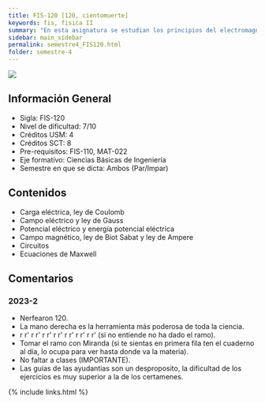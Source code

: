 ```yaml
---
title: FIS-120 [120, cientomuerte]
keywords: fis, fisica II
summary: "En esta asignatura se estudian los principios del electromagnetismo clásico a nivel básico con aplicaciones relevantes a la Ingeniería. El estudiante profundiza habilidades para aplicar las leyes físicas, resolver problemas y realizar experimentos en este nivel. "
sidebar: main_sidebar
permalink: semestre4_FIS120.html
folder: semestre-4
---
```


<img id="right-img" src="{{ site.baseurl }}/images/semestre4/fisica.png">

## Información General

- Sigla: FIS-120
- Nivel de dificultad: 7/10
- Créditos USM: 4
- Créditos SCT: 8
- Pre-requisitos: FIS-110, MAT-022
- Eje formativo: Ciencias Básicas de Ingeniería
- Semestre en que se dicta: Ambos (Par/Impar)

## Contenidos

- Carga eléctrica, ley de Coulomb
- Campo eléctrico y ley de Gauss
- Potencial eléctrico y energía potencial eléctrica
- Campo magnético, ley de Biot Sabat y ley de Ampere
- Circuitos
- Ecuaciones de Maxwell

## Comentarios

### 2023-2

- Nerfearon 120.
- La mano derecha es la herramienta más poderosa de toda la ciencia.
- r r' r r' r r' r r' r r' r r' r r' (si no entiende no ha dado el ramo).
- Tomar el ramo con Miranda (si te sientas en primera fila ten el cuaderno al día, lo ocupa para ver hasta donde va la materia).
- No faltar a clases (IMPORTANTE).
- Las guías de las ayudantias son un desproposito, la dificultad de los ejercicios es muy superior a la de los certamenes.

{% include links.html %}

